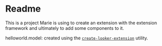 # Readme

This is a project Marie is using to create an extension with the extension framework and ultimately to add some components to it.

helloworld.model: created using the [`create-looker-extension`](https://docs.looker.com/data-modeling/extension-framework/installing-extension#using_create-looker-extension_to_create_an_extension_template) utility.
